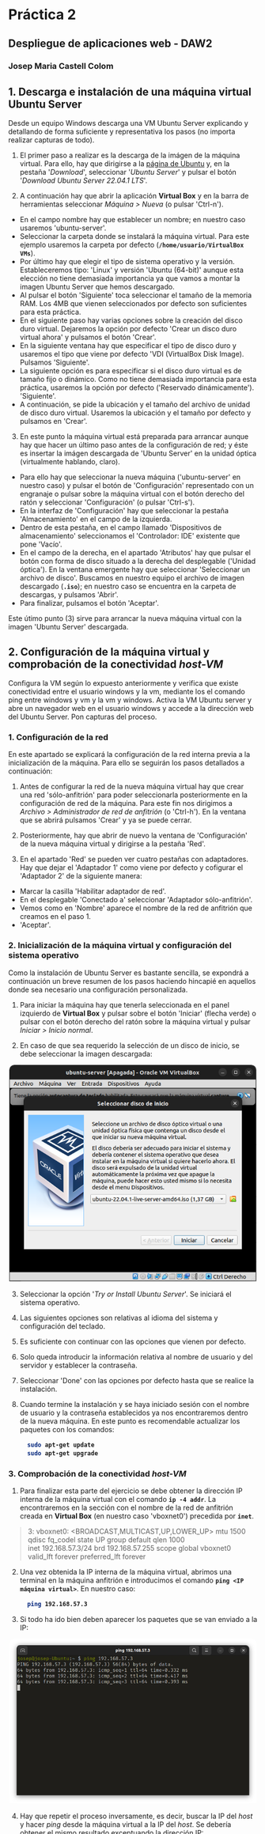 <style>
  code {
    font-weight: bolder;
    font-family: 'Fira Code', 'Ubuntu Mono', monospace;
  }

  img {
    margin: 0 auto;
  }

  .small-img {
    max-width: 200px;
  }

  .medium-img {
    max-width: 500px;
  }

  .rounded-border {
    border-radius: 10px 10px 0 0;
  }

  .center {
    width: 100%;
    text-align: center;
  }

  .page-break {
    page-break-after: always;
  }
</style>

<h1 style="margin-top: 50%">Práctica 2</h1>

## Despliegue de aplicaciones web - DAW2

### Josep Maria Castell Colom

<div class="page-break"></div>

## 1. Descarga e instalación de una máquina virtual Ubuntu Server

Desde un equipo Windows descarga una VM Ubuntu Server explicando y detallando de forma suficiente y representativa los pasos (no importa realizar capturas de todo).

1. El primer paso a realizar es la descarga de la imágen de la máquina virtual. Para ello, hay que dirigirse a la [página de Ubuntu](https://ubuntu.com) y, en la pestaña '*Download*', seleccionar '*Ubuntu Server*' y pulsar el botón '*Download Ubuntu Server 22.04.1 LTS*'.

2. A continuación hay que abrir la aplicación **Virtual Box** y en la barra de herramientas seleccionar *Máquina > Nueva* (o pulsar 'Ctrl-n').

  - En el campo nombre hay que establecer un nombre; en nuestro caso usaremos 'ubuntu-server'.  
  - Seleccionar la carpeta donde se instalará la máquina virtual. Para este ejemplo usaremos la carpeta por defecto (`/home/usuario/VirtualBox VMs`).
  - Por último hay que elegir el tipo de sistema operativo y la versión. Estableceremos tipo: 'Linux' y versión 'Ubuntu (64-bit)' aunque esta elección no tiene demasiada importancia ya que vamos a montar la imagen Ubuntu Server que hemos descargado.
  - Al pulsar el botón 'Siguiente' toca seleccionar el tamaño de la memoria RAM. Los 4MB que vienen seleccionados por defecto son suficientes para esta práctica.
  - En el siguiente paso hay varias opciones sobre la creación del disco duro virtual. Dejaremos la opción por defecto 'Crear un disco duro virtual ahora' y pulsamos el botón 'Crear'.
  - En la siguiente ventana hay que especificar el tipo de disco duro y usaremos el tipo que viene por defecto 'VDI (VirtualBox Disk Image). Pulsamos 'Siguiente'.
  - La siguiente opción es para especificar si el disco duro virtual es de tamaño fijo o dinámico. Como no tiene demasiada importancia para esta práctica, usaremos la opción por defecto ('Reservado dinámicamente'). 'Siguiente'.
  - A continuación, se pide la ubicación y el tamaño del archivo de unidad de disco duro virtual. Usaremos la ubicación y el tamaño por defecto y pulsamos en 'Crear'.

3. En este punto la máquina virtual está preparada para arrancar aunque hay que hacer un último paso antes de la configuración de red; y éste es insertar la imágen descargada de 'Ubuntu Server' en la unidad óptica (virtualmente hablando, claro).

  - Para ello hay que seleccionar la nueva máquina ('ubuntu-server' en nuestro caso) y pulsar el botón de 'Configuración' representado con un engranaje o pulsar sobre la máquina virtual con el botón derecho del ratón y seleccionar 'Configuración' (o pulsar 'Ctrl-s').  
  - En la interfaz de 'Configuración' hay que seleccionar la pestaña 'Almacenamiento' en el campo de la izquierda.
  - Dentro de esta pestaña, en el campo llamado 'Dispositivos de almacenamiento' seleccionamos el 'Controlador: IDE' existente que pone 'Vacío'.  
  - En el campo de la derecha, en el apartado 'Atributos' hay que pulsar el botón con forma de disco situado a la derecha del desplegable ('Unidad óptica'). En la ventana emergente hay que seleccionar 'Seleccionar un archivo de disco'. Buscamos en nuestro equipo el archivo de imagen descargado (`.iso`); en nuestro caso se encuentra en la carpeta de descargas, y pulsamos 'Abrir'.  
  - Para finalizar, pulsamos el botón 'Aceptar'.

Este útimo punto (3) sirve para arrancar la nueva máquina virtual con la imagen 'Ubuntu Server' descargada.

## 2. Configuración de la máquina virtual y comprobación de la conectividad *host-VM*

Configura la VM según lo expuesto anteriormente y verifica que existe conectividad
entre el usuario windows y la vm, mediante los el comando ping entre windows y vm y
la vm y windows. Activa la VM Ubuntu server y abre un navegador web en el usuario
windows y accede a la dirección web del Ubuntu Server. Pon capturas del proceso.

### 1. Configuración de la red

En este apartado se explicará la configuración de la red interna previa a la inicialización de la máquina. Para ello se seguirán los pasos detallados a continuación:

1. Antes de configurar la red de la nueva máquina virtual hay que crear una red 'sólo-anfitrión' para poder seleccionarla posteriormente en la configuración de red de la máquina. Para este fin nos dirigimos a *Archivo > Administrador de red de anfitrión* (o 'Ctrl-h'). En la ventana que se abrirá pulsamos 'Crear' y ya se puede cerrar.

2. Posteriormente, hay que abrir de nuevo la ventana de 'Configuración' de la nueva máquina virtual y dirigirse a la pestaña 'Red'.

3. En el apartado 'Red' se pueden ver cuatro pestañas con adaptadores. Hay que dejar el 'Adaptador 1' como viene por defecto y cofigurar el 'Adaptador 2' de la siguiente manera:  

- Marcar la casilla 'Habilitar adaptador de red'.
- En el desplegable 'Conectado a' seleccionar 'Adaptador sólo-anfitrión'.
- Vemos como en 'Nombre' aparece el nombre de la red de anfitrión que creamos en el paso 1.
- 'Aceptar'.

### 2. Inicialización de la máquina virtual y configuración del sistema operativo

Como la instalación de Ubuntu Server es bastante sencilla, se expondrá a continuación un breve resumen de los pasos haciendo hincapié en aquellos donde sea necesario una configuración personalizada.

1. Para iniciar la máquina hay que tenerla seleccionada en el panel izquierdo de **Virtual Box** y pulsar sobre el botón 'Iniciar' (flecha verde) o pulsar con el botón derecho del ratón sobre la máquina virtual y pulsar *Iniciar > Inicio normal*.

<div class="page-break"></div>

2. En caso de que sea requerido la selección de un disco de inicio, se debe seleccionar la imagen descargada:

<div class="center">
  <img src="./virtual-box-iniciar-ubuntu-server.png" class="medium-img rounded-border" />
</div>

3. Seleccionar la opción '*Try or Install Ubuntu Server*'. Se iniciará el sistema operativo.

4. Las siguientes opciones son relativas al idioma del sistema y configuración del teclado.

5. Es suficiente con continuar con las opciones que vienen por defecto.

6. Solo queda introducir la información relativa al nombre de usuario y del servidor y establecer la contraseña.

7. Seleccionar 'Done' con las opciones por defecto hasta que se realice la instalación.

8. Cuando termine la instalación y se haya iniciado sesión con el nombre de usuario y la contraseña establecidos ya nos encontraremos dentro de la nueva máquina. En este punto es recomendable actualizar los paquetes con los comandos:

    ```bash
      sudo apt-get update   
      sudo apt-get upgrade
    ```

<div class="page-break"></div>

### 3. Comprobación de la conectividad *host-VM*

1. Para finalizar esta parte del ejercicio se debe obtener la dirección IP interna de la máquina virtual con el comando `ip -4 addr`. La encontraremos en la sección con el nombre de la red de anfitrión creada en **Virtual Box** (en nuestro caso 'vboxnet0') precedida por `inet`.

> 3: vboxnet0: <BROADCAST,MULTICAST,UP,LOWER_UP> mtu 1500 qdisc fq_codel state UP group default qlen 1000  
  inet 192.168.57.3/24 brd 192.168.57.255 scope global vboxnet0
       valid_lft forever preferred_lft forever

2. Una vez obtenida la IP interna de la máquina virtual, abrimos una terminal en la máquina anfitrión e introducimos el comando `ping <IP máquina virtual>`. En nuestro caso:

    ```bash
      ping 192.168.57.3
    ```

3. Si todo ha ido bien deben aparecer los paquetes que se van enviado a la IP:

<div class="center">
  <img src="./ping-from-ubuntu.png" class="medium-img rounded-border" />
</div>

4. Hay que repetir el proceso inversamente, es decir, buscar la IP del *host* y hacer *ping* desde la máquina virtual a la IP del *host*. Se debería obtener el mismo resultado exceptuando la dirección IP:

<div class="center">
  <img src="./ping-from-ubuntu-server.png" class="medium-img rounded-border" />
</div>

5. El último paso de esta sección es instalar el servidor 'Apache HTTP Server' en la máquina virtual; usando el comando:

    ```bash
      sudo apt-get install apache2
    ```

    Esto instalará el servidor web 'Apache' y lo iniciará directamente. Por lo que si usamos el comando `service apache2 status` deberia salir que está siendo ejecutado.

<div class="center">
  <img src="./service-apache2-status.png" class="medium-img rounded-border" />
</div>

6. Por último hay que abrir una nueva ventana del navegador en la máquina anfitrión e introducir en el campo de la URL la dirección IP interna de la máquina virtual. Lo que debería mostrar la página de bienvenida del servidor 'Apache':


<img src="./apache.png" class="center" />

## 3. Captura de paquetes con Wireshark

Abre el Wireshark e inicia la captura de paquetes. Repite el proceso anterior y
después finaliza de caputar paquetes en el Wireshark. Busca los paquetes
correspondientes al tráfico entre el usuario Windows y la VM.